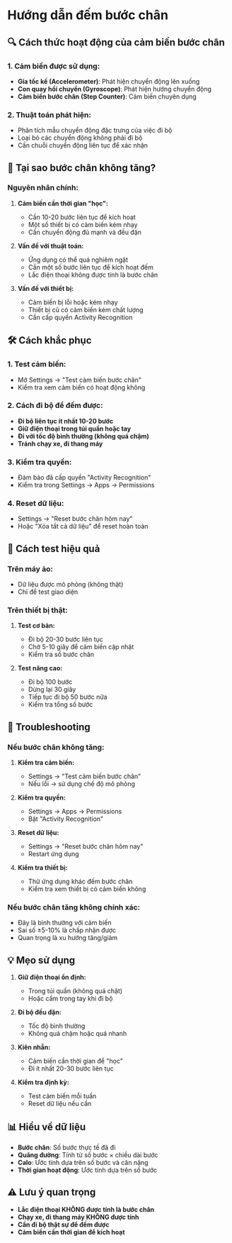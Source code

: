 # Hướng dẫn đếm bước chân

## 🔍 **Cách thức hoạt động của cảm biến bước chân**

### 1. **Cảm biến được sử dụng:**

- **Gia tốc kế (Accelerometer)**: Phát hiện chuyển động lên xuống
- **Con quay hồi chuyển (Gyroscope)**: Phát hiện hướng chuyển động
- **Cảm biến bước chân (Step Counter)**: Cảm biến chuyên dụng

### 2. **Thuật toán phát hiện:**

- Phân tích mẫu chuyển động đặc trưng của việc đi bộ
- Loại bỏ các chuyển động không phải đi bộ
- Cần chuỗi chuyển động liên tục để xác nhận

## 🚨 **Tại sao bước chân không tăng?**

### **Nguyên nhân chính:**

1. **Cảm biến cần thời gian "học":**

   - Cần 10-20 bước liên tục để kích hoạt
   - Một số thiết bị có cảm biến kém nhạy
   - Cần chuyển động đủ mạnh và đều đặn

2. **Vấn đề với thuật toán:**

   - Ứng dụng có thể quá nghiêm ngặt
   - Cần một số bước liên tục để kích hoạt đếm
   - Lắc điện thoại không được tính là bước chân

3. **Vấn đề với thiết bị:**
   - Cảm biến bị lỗi hoặc kém nhạy
   - Thiết bị cũ có cảm biến kém chất lượng
   - Cần cấp quyền Activity Recognition

## 🛠️ **Cách khắc phục**

### **1. Test cảm biến:**

- Mở Settings → "Test cảm biến bước chân"
- Kiểm tra xem cảm biến có hoạt động không

### **2. Cách đi bộ để đếm được:**

- **Đi bộ liên tục ít nhất 10-20 bước**
- **Giữ điện thoại trong túi quần hoặc tay**
- **Đi với tốc độ bình thường (không quá chậm)**
- **Tránh chạy xe, đi thang máy**

### **3. Kiểm tra quyền:**

- Đảm bảo đã cấp quyền "Activity Recognition"
- Kiểm tra trong Settings → Apps → Permissions

### **4. Reset dữ liệu:**

- Settings → "Reset bước chân hôm nay"
- Hoặc "Xóa tất cả dữ liệu" để reset hoàn toàn

## 📱 **Cách test hiệu quả**

### **Trên máy ảo:**

- Dữ liệu được mô phỏng (không thật)
- Chỉ để test giao diện

### **Trên thiết bị thật:**

1. **Test cơ bản:**

   - Đi bộ 20-30 bước liên tục
   - Chờ 5-10 giây để cảm biến cập nhật
   - Kiểm tra số bước chân

2. **Test nâng cao:**
   - Đi bộ 100 bước
   - Dừng lại 30 giây
   - Tiếp tục đi bộ 50 bước nữa
   - Kiểm tra tổng số bước

## 🔧 **Troubleshooting**

### **Nếu bước chân không tăng:**

1. **Kiểm tra cảm biến:**

   - Settings → "Test cảm biến bước chân"
   - Nếu lỗi → sử dụng chế độ mô phỏng

2. **Kiểm tra quyền:**

   - Settings → Apps → Permissions
   - Bật "Activity Recognition"

3. **Reset dữ liệu:**

   - Settings → "Reset bước chân hôm nay"
   - Restart ứng dụng

4. **Kiểm tra thiết bị:**
   - Thử ứng dụng khác đếm bước chân
   - Kiểm tra xem thiết bị có cảm biến không

### **Nếu bước chân tăng không chính xác:**

- Đây là bình thường với cảm biến
- Sai số ±5-10% là chấp nhận được
- Quan trọng là xu hướng tăng/giảm

## 💡 **Mẹo sử dụng**

1. **Giữ điện thoại ổn định:**

   - Trong túi quần (không quá chặt)
   - Hoặc cầm trong tay khi đi bộ

2. **Đi bộ đều đặn:**

   - Tốc độ bình thường
   - Không quá chậm hoặc quá nhanh

3. **Kiên nhẫn:**

   - Cảm biến cần thời gian để "học"
   - Đi ít nhất 20-30 bước liên tục

4. **Kiểm tra định kỳ:**
   - Test cảm biến mỗi tuần
   - Reset dữ liệu nếu cần

## 📊 **Hiểu về dữ liệu**

- **Bước chân**: Số bước thực tế đã đi
- **Quãng đường**: Tính từ số bước × chiều dài bước
- **Calo**: Ước tính dựa trên số bước và cân nặng
- **Thời gian hoạt động**: Ước tính dựa trên số bước

## ⚠️ **Lưu ý quan trọng**

- **Lắc điện thoại KHÔNG được tính là bước chân**
- **Chạy xe, đi thang máy KHÔNG được tính**
- **Cần đi bộ thật sự để đếm được**
- **Cảm biến cần thời gian để kích hoạt**

